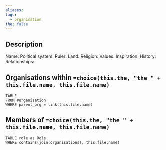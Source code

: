 ```yaml
---
aliases: 
tags:
  - organisation
the: false
---
```


## Description
Name: 
Political system:
Ruler:
Land:
Religion:
Values:
Inspiration:
History:
Relationships:

## Organisations within `=choice(this.the, "the " + this.file.name, this.file.name)`
```dataview
TABLE
FROM #organisation 
WHERE parent_org = link(this.file.name)
```

## Members of `=choice(this.the, "the " + this.file.name, this.file.name)`
```dataview
TABLE role as Role
WHERE contains(join(organisations), this.file.name)
```
